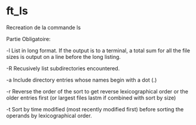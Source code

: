 # ft_ls


Recreation de la commande ls

Partie Obligatoire:

-l	List in long format. If the output is to a terminal, a total sum for
	all the file sizes is output on a line before the long listing.

-R	Recusively list subdirectories encountered.

-a	Include directory entries whose names begin with a dot (.)

-r	Reverse the order of the sort to get reverse lexicographical order or the
	older entries first (or largest files lastm if combined with sort by size)

-t	Sort by time modified (most recently modified first) before sorting the
	operands by lexicographical order.
